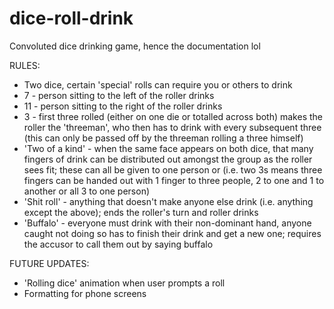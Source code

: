 # dice-roll-drink

Convoluted dice drinking game, hence the documentation lol

RULES:

- Two dice, certain 'special' rolls can require you or others to drink
- 7 - person sitting to the left of the roller drinks
- 11 - person sitting to the right of the roller drinks
- 3 - first three rolled (either on one die or totalled across both) makes the roller the 'threeman', who then has to drink with every subsequent three (this can only be passed off by the threeman rolling a three himself)
- 'Two of a kind' - when the same face appears on both dice, that many fingers of drink can be distributed out amongst the group as the roller sees fit; these can all be given to one person or (i.e. two 3s means three fingers can be handed out with 1 finger to three people, 2 to one and 1 to another or all 3 to one person)
- 'Shit roll' - anything that doesn't make anyone else drink (i.e. anything except the above); ends the roller's turn and roller drinks
- 'Buffalo' - everyone must drink with their non-dominant hand, anyone caught not doing so has to finish their drink and get a new one; requires the accusor to call them out by saying buffalo

FUTURE UPDATES:

- 'Rolling dice' animation when user prompts a roll
- Formatting for phone screens
